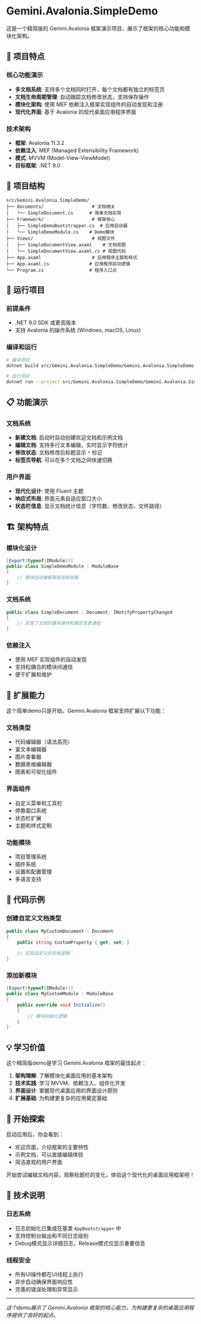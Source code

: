 # Gemini.Avalonia.SimpleDemo

这是一个精简版的 Gemini.Avalonia 框架演示项目，展示了框架的核心功能和模块化架构。

## 🎯 项目特点

### 核心功能演示
- **多文档系统**: 支持多个文档同时打开，每个文档都有独立的标签页
- **文档生命周期管理**: 自动跟踪文档修改状态，支持保存操作
- **模块化架构**: 使用 MEF 依赖注入框架实现组件的自动发现和注册
- **现代化界面**: 基于 Avalonia 的现代桌面应用程序界面

### 技术架构
- **框架**: Avalonia 11.3.2
- **依赖注入**: MEF (Managed Extensibility Framework)
- **模式**: MVVM (Model-View-ViewModel)
- **目标框架**: .NET 9.0

## 📁 项目结构

```
src/Gemini.Avalonia.SimpleDemo/
├── Documents/                  # 文档相关
│   └── SimpleDocument.cs      # 简单文档实现
├── Framework/                  # 框架核心
│   ├── SimpleDemoBootstrapper.cs  # 应用启动器
│   └── SimpleDemoModule.cs    # Demo模块
├── Views/                      # 视图文件
│   ├── SimpleDocumentView.axaml    # 文档视图
│   └── SimpleDocumentView.axaml.cs # 视图代码
├── App.axaml                   # 应用程序主题和样式
├── App.axaml.cs               # 应用程序启动逻辑
└── Program.cs                 # 程序入口点
```

## 🚀 运行项目

### 前提条件
- .NET 9.0 SDK 或更高版本
- 支持 Avalonia 的操作系统 (Windows, macOS, Linux)

### 编译和运行
```bash
# 编译项目
dotnet build src/Gemini.Avalonia.SimpleDemo/Gemini.Avalonia.SimpleDemo.csproj

# 运行项目
dotnet run --project src/Gemini.Avalonia.SimpleDemo/Gemini.Avalonia.SimpleDemo.csproj
```

## 📋 功能演示

### 文档系统
- **新建文档**: 启动时自动创建欢迎文档和示例文档
- **编辑文档**: 支持多行文本编辑，实时显示字符统计
- **修改状态**: 文档修改后标题显示 `*` 标记
- **标签页导航**: 可以在多个文档之间快速切换

### 用户界面
- **现代化设计**: 使用 Fluent 主题
- **响应式布局**: 界面元素自适应窗口大小
- **状态栏信息**: 显示文档统计信息（字符数、修改状态、文件路径）

## 🏗️ 架构特点

### 模块化设计
```csharp
[Export(typeof(IModule))]
public class SimpleDemoModule : ModuleBase
{
    // 模块自动被框架发现和加载
}
```

### 文档系统
```csharp
public class SimpleDocument : Document, INotifyPropertyChanged
{
    // 实现了文档的基本操作和属性变更通知
}
```

### 依赖注入
- 使用 MEF 实现组件的自动发现
- 支持松耦合的模块间通信
- 便于扩展和维护

## 🔧 扩展能力

这个简单demo只是开始，Gemini.Avalonia 框架支持扩展以下功能：

### 文档类型
- 代码编辑器（语法高亮）
- 富文本编辑器
- 图片查看器
- 数据表格编辑器
- 图表和可视化组件

### 界面组件
- 自定义菜单和工具栏
- 停靠窗口系统
- 状态栏扩展
- 主题和样式定制

### 功能模块
- 项目管理系统
- 插件系统
- 设置和配置管理
- 多语言支持

## 📖 代码示例

### 创建自定义文档类型
```csharp
public class MyCustomDocument : Document
{
    public string CustomProperty { get; set; }
    
    // 实现自定义的文档逻辑
}
```

### 添加新模块
```csharp
[Export(typeof(IModule))]
public class MyCustomModule : ModuleBase
{
    public override void Initialize()
    {
        // 模块初始化逻辑
    }
}
```

## 💡 学习价值

这个精简版demo是学习 Gemini.Avalonia 框架的最佳起点：

1. **架构理解**: 了解模块化桌面应用的基本架构
2. **技术实践**: 学习 MVVM、依赖注入、组件化开发
3. **界面设计**: 掌握现代桌面应用的界面设计原则
4. **扩展基础**: 为构建更复杂的应用奠定基础

## 🎈 开始探索

启动应用后，你会看到：
- 欢迎页面，介绍框架的主要特性
- 示例文档，可以直接编辑体验
- 简洁直观的用户界面

开始尝试编辑文档内容，观察标题栏的变化，体验这个现代化的桌面应用框架吧！

## 🔧 技术说明

### 日志系统
- 日志初始化已集成在基类 `AppBootstrapper` 中
- 支持控制台输出和不同日志级别
- Debug模式显示详细日志，Release模式仅显示重要信息

### 线程安全
- 所有UI操作都在UI线程上执行
- 异步启动确保界面响应性
- 完善的错误处理和异常显示

---

*这个demo展示了 Gemini.Avalonia 框架的核心能力，为构建更复杂的桌面应用程序提供了良好的起点。*
